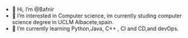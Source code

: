 - 👋 Hi, I’m @Bafnir
- 👀 I’m interested in Computer science, im currently studing computer science degree in UCLM Albacete,spain.
- 🌱 I’m currently learning Python,Java, C++ , CI and CD,and devOps.

<!---
Bafnir/Bafnir is a ✨ special ✨ repository because its `README.md` (this file) appears on your GitHub profile.
You can click the Preview link to take a look at your changes.
--->
